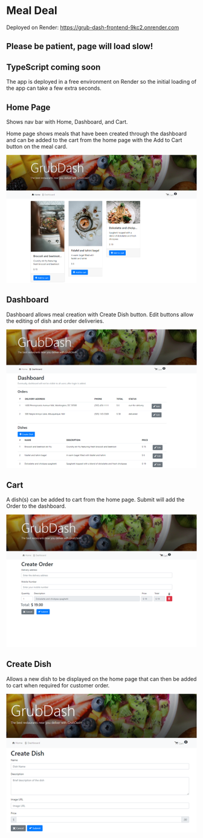 # Meal Deal
Deployed on Render: https://grub-dash-frontend-9kc2.onrender.com

## **Please be patient, page will load slow!**

## TypeScript coming soon ## 


The app is deployed in a free environment on Render so the initial loading of the app can take a few extra seconds.

## Home Page
Shows nav bar with Home, Dashboard, and Cart.

Home page shows meals that have been created through the dashboard and can be added to the cart from the home page with the Add to Cart button on the meal card. 

![homePage](/readme_images/MealDealHome.PNG)

## Dashboard
Dashboard allows meal creation with Create Dish button. Edit buttons allow the editing of dish and order deliveries.    


![dashboard](/readme_images/MealDealDashboard.PNG)

## Cart
A dish(s) can be added to cart from the home page. Submit will add the Order to the dashboard. 


![cart](/readme_images/MealDealCart.PNG)

## Create Dish
Allows a new dish to be displayed on the home page that can then be added to cart when required for customer order.


![createDish](/readme_images/MealDealCreateDish.PNG)



